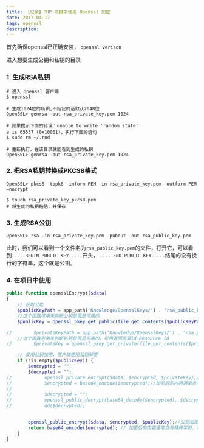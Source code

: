 ```yaml
---
title: 【记录】PHP 项目中使用 Openssl 加密
date: 2017-04-17
tags: openssl
description: 
---
```


首先确保openssl已正确安装， `openssl verison`

进入想要生成公钥和私钥的目录


### 1. 生成RSA私钥
<!--more-->

```
# 进入 openssl 客户端
$ openssl

# 生成1024位的私钥,不指定的话默认2048位
OpenSSL> genrsa -out rsa_private_key.pem 1024

# 如果提示下面的错误：unable to write 'random state'
e is 65537 (0x10001)，执行下面的语句
$ sudo rm ~/.rnd

# 重新执行，在该目录就能看到生成的私钥
OpenSSL> genrsa -out rsa_private_key.pem 1024

```

### 2. 把RSA私钥转换成PKCS8格式

```
OpenSSL> pkcs8 -topk8 -inform PEM -in rsa_private_key.pem -outform PEM –nocrypt

$ touch rsa_private_key_pkcs8.pem
# 将生成的私钥粘贴，并保存
```

### 3. 生成RSA公钥

```
OpenSSL> rsa -in rsa_private_key.pem -pubout -out rsa_public_key.pem
```

此时，我们可以看到一个文件名为`rsa_public_key.pem`的文件，打开它，可以看到`-----BEGIN PUBLIC KEY-----`开头，
`-----END PUBLIC KEY-----`结尾的没有换行的字符串，这个就是公钥。

### 4. 在项目中使用

```php
public function opensslEncrypt($data)
{
    // 获取公匙
    $publicKeyPath = app_path('Knowledge/OpensslKeys/') . 'rsa_public_key.pem';
    //这个函数可用来判断公钥是否是可用的
    $publicKey = openssl_pkey_get_public(file_get_contents($publicKeyPath));

//        $privateKeyPath = app_path('Knowledge/OpensslKeys/') . 'rsa_private_key.pem';
    //这个函数可用来判断私钥是否是可用的，可用返回资源id Resource id
//        $privateKey = openssl_pkey_get_private(file_get_contents($privateKeyPath));

    // 使用公钥加密，客户端使用私钥解密
    if (!is_empty($publicKey)) {
        $encrypted = "";
        $decrypted = "";
//            openssl_private_encrypt($data, $encrypted, $privateKey);//私钥加密
//            $encrypted = base64_encode($encrypted);//加密后的内容通常含有特殊字符，需要编码转换下，在网络间通过url传输时要注意base64编码是否是url安全的
//
//            $decrypted = "";
//            openssl_public_decrypt(base64_decode($encrypted), $decrypted, $publicKey);//私钥加密的内容通过公钥可解密出来
//            dd($decrypted);


        openssl_public_encrypt($data, $encrypted, $publicKey);//公钥加密
        return base64_encode($encrypted); // 加密后的内容通常含有特殊字符，需要编码转换下，在网络间通过url传输时要注意base64编码是否是url安全的
    }
}
        
```


